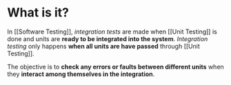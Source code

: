 # What is it?

In [[Software Testing]], *integration tests* are made when [[Unit Testing]] is done and units are **ready to be integrated into the system**. *Integration testing* only happens **when all units are have passed** through [[Unit Testing]].

The objective is to **check any errors or faults between different units** when they **interact among themselves in the integration**.